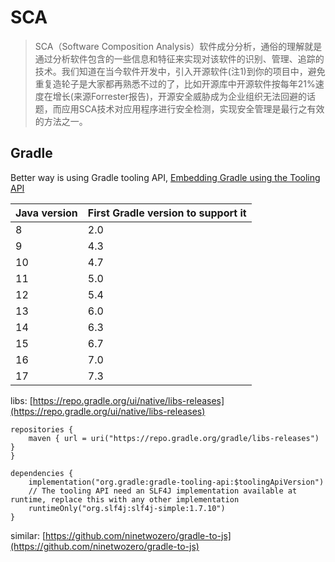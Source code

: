 # SCA

> SCA（Software Composition Analysis）软件成分分析，通俗的理解就是通过分析软件包含的一些信息和特征来实现对该软件的识别、管理、追踪的技术。我们知道在当今软件开发中，引入开源软件(注1)到你的项目中，避免重复造轮子是大家都再熟悉不过的了，比如开源库中开源软件按每年21%速度在增长(来源Forrester报告)，开源安全威胁成为企业组织无法回避的话题，而应用SCA技术对应用程序进行安全检测，实现安全管理是最行之有效的方法之一。

## Gradle

Better way is using Gradle tooling
API, [Embedding Gradle using the Tooling API](https://docs.gradle.org/current/userguide/third_party_integration.html#embedding)

| Java version | First Gradle version to support it |
|--------------|------------------------------------|
| 8            | 2.0                                |
| 9            | 4.3                                |
| 10           | 4.7                                |
| 11           | 5.0                                |
| 12           | 5.4                                |
| 13           | 6.0                                |
| 14           | 6.3                                |
| 15           | 6.7                                |
| 16           | 7.0                                |
| 17           | 7.3                                |

libs: [https://repo.gradle.org/ui/native/libs-releases](https://repo.gradle.org/ui/native/libs-releases)

```
repositories {
    maven { url = uri("https://repo.gradle.org/gradle/libs-releases") }
}

dependencies {
    implementation("org.gradle:gradle-tooling-api:$toolingApiVersion")
    // The tooling API need an SLF4J implementation available at runtime, replace this with any other implementation
    runtimeOnly("org.slf4j:slf4j-simple:1.7.10")
}
```

similar: [https://github.com/ninetwozero/gradle-to-js](https://github.com/ninetwozero/gradle-to-js)
